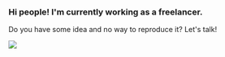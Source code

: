 ### Hi people! I'm currently working as a freelancer.

Do you have some idea and no way to reproduce it? Let's talk!

<img align="center" src="https://github-readme-stats.vercel.app/api?username=Krato&show_icons=true&theme=tokyonight&count_private=true&custom_title=My Github stats for this year" />
